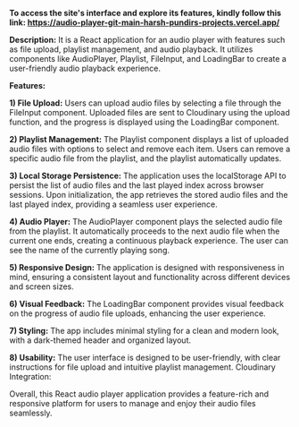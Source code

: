 <strong>To access the site's interface and explore its features, kindly follow this link: https://audio-player-git-main-harsh-pundirs-projects.vercel.app/</strong>

<strong>Description:</strong>
It is a React application for an audio player with features such as file upload, playlist management, and audio playback. It utilizes components like AudioPlayer, Playlist, FileInput, and LoadingBar to create a user-friendly audio playback experience.

<strong>Features:</strong>

<strong>1) File Upload:</strong>
Users can upload audio files by selecting a file through the FileInput component.
Uploaded files are sent to Cloudinary using the upload function, and the progress is displayed using the LoadingBar component.

<strong>2) Playlist Management:</strong>
The Playlist component displays a list of uploaded audio files with options to select and remove each item.
Users can remove a specific audio file from the playlist, and the playlist automatically updates.

<strong>3) Local Storage Persistence:</strong>
The application uses the localStorage API to persist the list of audio files and the last played index across browser sessions.
Upon initialization, the app retrieves the stored audio files and the last played index, providing a seamless user experience.

<strong>4) Audio Player:</strong>
The AudioPlayer component plays the selected audio file from the playlist.
It automatically proceeds to the next audio file when the current one ends, creating a continuous playback experience.
The user can see the name of the currently playing song.

<strong>5) Responsive Design:</strong>
The application is designed with responsiveness in mind, ensuring a consistent layout and functionality across different devices and screen sizes.

<strong>6) Visual Feedback:</strong>
The LoadingBar component provides visual feedback on the progress of audio file uploads, enhancing the user experience.

<strong>7) Styling:</strong>
The app includes minimal styling for a clean and modern look, with a dark-themed header and organized layout.

<strong>8) Usability:</strong>
The user interface is designed to be user-friendly, with clear instructions for file upload and intuitive playlist management.
Cloudinary Integration:

Overall, this React audio player application provides a feature-rich and responsive platform for users to manage and enjoy their audio files seamlessly.
